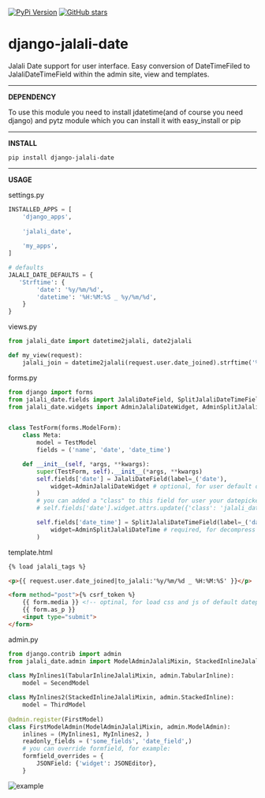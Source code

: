 [![PyPi Version](https://img.shields.io/pypi/v/django-jalali-date.svg)](https://pypi.python.org/pypi/django-jalali-date)
[![GitHub stars](https://img.shields.io/github/stars/a-roomana/django-jalali-date.svg?style=social)](https://github.com/a-roomana/django-jalali-date)
# django-jalali-date

Jalali Date support for user interface. Easy conversion of DateTimeFiled to JalaliDateTimeField within the admin site, view and templates.

----------
**DEPENDENCY**

To use this module you need to install jdatetime(and of course you need django) and pytz module which you can install it with easy_install or pip

----------
**INSTALL**

    pip install django-jalali-date   

----------
**USAGE**

settings.py
```python
INSTALLED_APPS = [
	'django_apps',
	
	'jalali_date',
	
	'my_apps',
]

# defaults
JALALI_DATE_DEFAULTS = {
   'Strftime': {
		'date': '%y/%m/%d',
		'datetime': '%H:%M:%S _ %y/%m/%d',
	}
}
```

views.py
```python
from jalali_date import datetime2jalali, date2jalali

def my_view(request):
	jalali_join = datetime2jalali(request.user.date_joined).strftime('%y/%m/%d _ %H:%M:%S')
```
forms.py
```python
from django import forms
from jalali_date.fields import JalaliDateField, SplitJalaliDateTimeField
from jalali_date.widgets import AdminJalaliDateWidget, AdminSplitJalaliDateTime


class TestForm(forms.ModelForm):
    class Meta:
        model = TestModel
        fields = ('name', 'date', 'date_time')

    def __init__(self, *args, **kwargs):
        super(TestForm, self).__init__(*args, **kwargs)
        self.fields['date'] = JalaliDateField(label=_('date'),
            widget=AdminJalaliDateWidget # optional, for user default datepicker
        )
        # you can added a "class" to this field for user your datepicker!
        # self.fields['date'].widget.attrs.update({'class': 'jalali_date-date'})

        self.fields['date_time'] = SplitJalaliDateTimeField(label=_('date time'), 
            widget=AdminSplitJalaliDateTime # required, for decompress DatetimeField to JalaliDateField and JalaliTimeField
        )
```
template.html
```html    
{% load jalali_tags %}

<p>{{ request.user.date_joined|to_jalali:'%y/%m/%d _ %H:%M:%S' }}</p>

<form method="post">{% csrf_token %}
    {{ form.media }} <!-- optinal, for load css and js of default datepicker -->
    {{ form.as_p }}
    <input type="submit">
</form>
```

admin.py
```python
from django.contrib import admin
from jalali_date.admin import ModelAdminJalaliMixin, StackedInlineJalaliMixin, TabularInlineJalaliMixin	
    
class MyInlines1(TabularInlineJalaliMixin, admin.TabularInline):
	model = SecendModel

class MyInlines2(StackedInlineJalaliMixin, admin.StackedInline):
	model = ThirdModel
	
@admin.register(FirstModel)
class FirstModelAdmin(ModelAdminJalaliMixin, admin.ModelAdmin):
	inlines = (MyInlines1, MyInlines2, )
	readonly_fields = ('some_fields', 'date_field',)
	# you can override formfield, for example:
	formfield_overrides = {
	    JSONField: {'widget': JSONEditor},
	}
```

![example](http://bayanbox.ir/view/2877111068605695571/Screenshot-from-2016-07-26-01-37-07.png)
